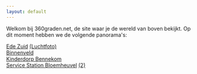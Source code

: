 ```yaml
---
layout: default
---
```


Welkom bij 360graden.net, de site waar je de wereld van boven bekijkt. Op dit moment hebben we de volgende panorama's:

[Ede Zuid](/EdeZuid/) [(Luchtfoto)](/EdeZuidAerial/)  
[Binnenveld](/Binnenveld/)  
[Kinderdorp Bennekom](/KinderdorpBennekom/)  
[Service Station Bloemheuvel](/Bloemheuvel/) [(2)](/BloemheuvelLow/)  
